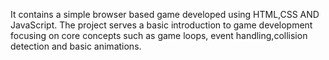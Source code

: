 It contains a simple browser based game developed using HTML,CSS AND JavaScript. The project serves a basic introduction to game development focusing on core concepts such as game loops, event handling,collision detection and basic animations.
